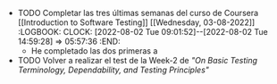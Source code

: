 - TODO Completar las tres últimas semanas del curso de Coursera [[Introduction to Software Testing]] [[Wednesday, 03-08-2022]]
  :LOGBOOK:
  CLOCK: [2022-08-02 Tue 09:01:52]--[2022-08-02 Tue 14:59:28] =>  05:57:36
  :END:
	- He completado las dos primeras a
- TODO Volver a realizar el test de la Week-2 de *"On Basic Testing Terminology, Dependability, and Testing Principles"*